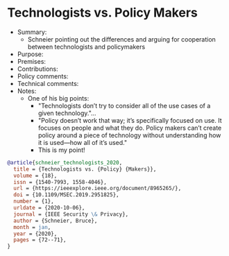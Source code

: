 # Technologists vs. Policy Makers

- Summary:
  - Schneier pointing out the differences and arguing for cooperation between technologists and policymakers
- Purpose:
- Premises:
- Contributions:
- Policy comments:
- Technical comments:
- Notes:
  - One of his big points:
    - "Technologists don’t try to consider all of the use cases of a given technology."...
    - "Policy doesn’t work that way; it’s specifically focused on use. It focuses on people and what they do. Policy
        makers can’t create policy around a piece of technology without understanding how it is used—how all of it’s
        used."
    - This is my point!

```bib
@article{schneier_technologists_2020,
  title = {Technologists vs. {Policy} {Makers}},
  volume = {18},
  issn = {1540-7993, 1558-4046},
  url = {https://ieeexplore.ieee.org/document/8965265/},
  doi = {10.1109/MSEC.2019.2951825},
  number = {1},
  urldate = {2020-10-06},
  journal = {IEEE Security \& Privacy},
  author = {Schneier, Bruce},
  month = jan,
  year = {2020},
  pages = {72--71},
}
```
